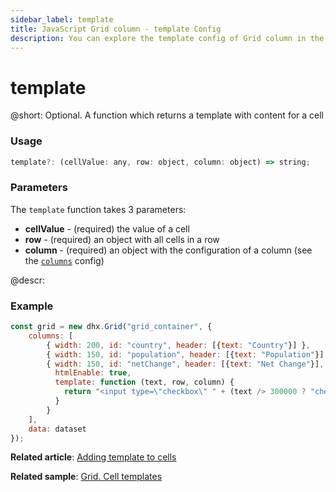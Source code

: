 ```yaml
---
sidebar_label: template
title: JavaScript Grid column - template Config 
description: You can explore the template config of Grid column in the documentation of the DHTMLX JavaScript UI library. Browse developer guides and API reference, try out code examples and live demos, and download a free 30-day evaluation version of DHTMLX Suite.
---
```


# template

@short: Optional. A function which returns a template with content for a cell

### Usage

~~~jsx
template?: (cellValue: any, row: object, column: object) => string;
~~~

### Parameters

The `template` function takes 3 parameters:

- **cellValue** - (required) the value of a cell
- **row** - (required) an object with all cells in a row
- **column** - (required) an object with the configuration of a column (see the [`columns`](grid/api/grid_columns_config.md) config)

@descr:
### Example

~~~jsx
const grid = new dhx.Grid("grid_container", {
    columns: [
        { width: 200, id: "country", header: [{text: "Country"}] },
        { width: 150, id: "population", header: [{text: "Population"}] },
        { width: 150, id: "netChange", header: [{text: "Net Change"}],
          htmlEnable: true,
          template: function (text, row, column) {
            return "<input type=\"checkbox\" " + (text /> 300000 ? "checked": "")  + ">";
          }
        }
    ],
    data: dataset
});
~~~

**Related article**: [Adding template to cells](grid/customization.md#adding-template-to-cells)

**Related sample**: [Grid. Cell templates](https://snippet.dhtmlx.com/9txizaow)

